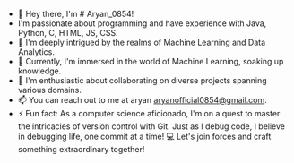 - 👋 Hey there, I'm # Aryan_0854!
- I'm passionate about programming and have experience with Java, Python, C, HTML, JS, CSS.
- 👀 I'm deeply intrigued by the realms of Machine Learning and Data Analytics.
- 🌱 Currently, I'm immersed in the world of Machine Learning, soaking up knowledge.
- 💞 I'm enthusiastic about collaborating on diverse projects spanning various domains.
- 📫 You can reach out to me at aryan aryanofficial0854@gmail.com.
- ⚡ Fun fact: As a computer science aficionado, I'm on a quest to master the intricacies of version control with Git. Just as I debug code, I believe in debugging life, one commit at a time! 💻 Let's join forces and craft something extraordinary together!
<!---
Aryan0854/Aryan0854 is a ✨ special ✨ repository because its `README.md` (this file) appears on your GitHub profile.
You can click the Preview link to take a look at your changes.
--->
